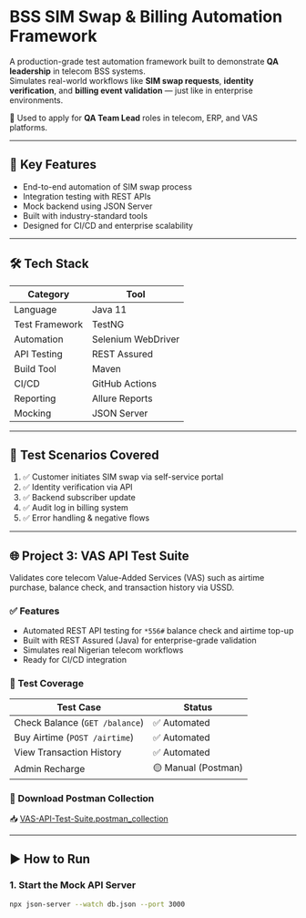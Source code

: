 # BSS SIM Swap & Billing Automation Framework

A production-grade test automation framework built to demonstrate **QA leadership** in telecom BSS systems.  
Simulates real-world workflows like **SIM swap requests**, **identity verification**, and **billing event validation** — just like in enterprise environments.

🎯 Used to apply for **QA Team Lead** roles in telecom, ERP, and VAS platforms.

---

## 🎯 Key Features
- End-to-end automation of SIM swap process
- Integration testing with REST APIs
- Mock backend using JSON Server
- Built with industry-standard tools
- Designed for CI/CD and enterprise scalability

---

## 🛠️ Tech Stack
| Category | Tool |
|--------|------|
| Language | Java 11 |
| Test Framework | TestNG |
| Automation | Selenium WebDriver |
| API Testing | REST Assured |
| Build Tool | Maven |
| CI/CD | GitHub Actions |
| Reporting | Allure Reports |
| Mocking | JSON Server |

---

## 🧪 Test Scenarios Covered
1. ✅ Customer initiates SIM swap via self-service portal
2. ✅ Identity verification via API
3. ✅ Backend subscriber update
4. ✅ Audit log in billing system
5. ✅ Error handling & negative flows

---

## 🌐 Project 3: VAS API Test Suite

Validates core telecom Value-Added Services (VAS) such as airtime purchase, balance check, and transaction history via USSD.

### ✅ Features
- Automated REST API testing for `*556#` balance check and airtime top-up
- Built with REST Assured (Java) for enterprise-grade validation
- Simulates real Nigerian telecom workflows
- Ready for CI/CD integration

### 🧪 Test Coverage
| Test Case | Status |
|----------|--------|
| Check Balance (`GET /balance`) | ✅ Automated |
| Buy Airtime (`POST /airtime`) | ✅ Automated |
| View Transaction History | ✅ Automated |
| Admin Recharge | 🟡 Manual (Postman)

### 📎 Download Postman Collection
📥 [VAS-API-Test-Suite.postman_collection](https://docs.google.com/document/d/1yDsueFRde3_lQyC2d5VxZg73gmupORQ5kn4g1APAEHY/edit?usp=sharing)

---


## ▶️ How to Run

### 1. Start the Mock API Server
```bash
npx json-server --watch db.json --port 3000





